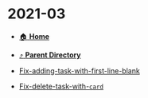 # 2021-03
- [:house: **Home**](/README)
- [:arrow_heading_up: **Parent Directory**](/notes/archive/notes/_index.md)

- [Fix-adding-task-with-first-line-blank](Fix-adding-task-with-first-line-blank.md)
- [Fix-delete-task-with-`card`](Fix-delete-task-with-`card`.md)
